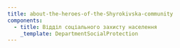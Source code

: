```yaml
---
title: about-the-heroes-of-the-Shyrokivska-community
components:
  - title: Відділ соціального захисту населення
    _template: DepartmentSocialProtection
---
```


